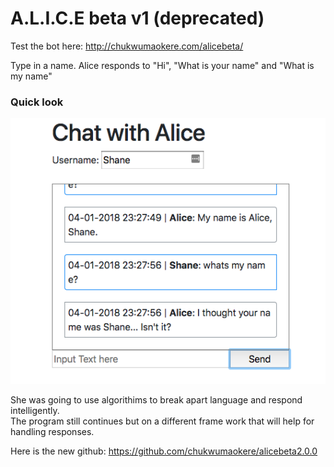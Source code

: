 # A.L.I.C.E beta v1 (deprecated) 

Test the bot here: http://chukwumaokere.com/alicebeta/  

Type in a name. Alice responds to "Hi", "What is your name" and "What is my name"  

### Quick look

![preview](preview.png)  

She was going to use algorithims to break apart language and respond intelligently.  
The program still continues but on a different frame work that will help for handling responses.   

Here is the new github: https://github.com/chukwumaokere/alicebeta2.0.0

